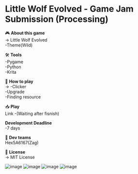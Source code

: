 # Little Wolf Evolved - Game Jam Submission  (Processing)





🎮 **About this game**  
→ Little Wolf Evolved<br>
-Theme(Wild)


🛠️ **Tools**  
-Pygame<br>
-Python<br>
-Krita<br>

🎯 **How to play**  
→ -Clicker<br>
  -Upgrade<br>
  -Finding resource<br>
  

📥 **Play**  
Link
  -(Waiting after fisnish)

  **Development Deadline**<br>
  -7 days

👥 **Dev teams**  
  Hex5A6167(Zag)

📜 **License**  
→ MIT License  

![image](https://github.com/user-attachments/assets/8386337e-dd7e-4741-8ca8-89aeacc4dafb)
![image](https://github.com/user-attachments/assets/6e034396-fd5c-4f28-8e96-3655a200b4cd)
![image](https://github.com/user-attachments/assets/d4fd196e-b222-4c49-a37c-89b9450ea8ec)
![image](https://github.com/user-attachments/assets/beedfde1-ff4a-414d-b723-793464762ba6)

